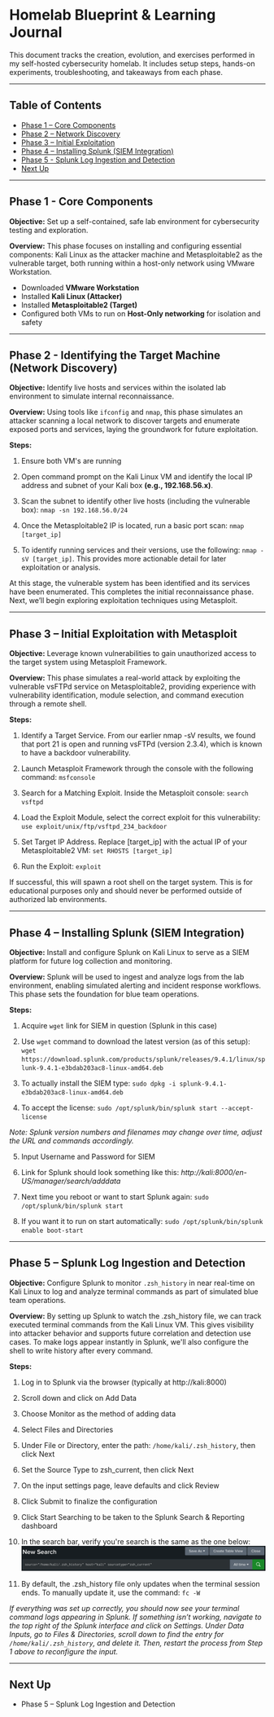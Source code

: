 # Homelab Blueprint & Learning Journal

This document tracks the creation, evolution, and exercises performed in my self-hosted cybersecurity homelab. It includes setup steps, hands-on experiments, troubleshooting, and takeaways from each phase.

---

## Table of Contents

- [Phase 1 – Core Components](#phase-1--core-components)
- [Phase 2 – Network Discovery](#phase-2--network-discovery)
- [Phase 3 – Initial Exploitation](#phase-3--initial-exploitation-with-metasploit)
- [Phase 4 – Installing Splunk (SIEM Integration)](#phase-4--installing-splunk-siem-integration)
- [Phase 5 - Splunk Log Ingestion and Detection](#phase-5--splunk-log-ingestion-and-detection)
- [Next Up](#next-up)

---

## Phase 1 - Core Components

**Objective:** Set up a self-contained, safe lab environment for cybersecurity testing and exploration.

**Overview:** This phase focuses on installing and configuring essential components: Kali Linux as the attacker machine and Metasploitable2 as the vulnerable target, both running within a host-only network using VMware Workstation.

- Downloaded **VMware Workstation**
- Installed **Kali Linux (Attacker)**
- Installed **Metasploitable2 (Target)**
- Configured both VMs to run on **Host-Only networking** for isolation and safety

---
## Phase 2 - Identifying the Target Machine (Network Discovery)

**Objective:** Identify live hosts and services within the isolated lab environment to simulate internal reconnaissance.

**Overview:** Using tools like `ifconfig` and `nmap`, this phase simulates an attacker scanning a local network to discover targets and enumerate exposed ports and services, laying the groundwork for future exploitation.

**Steps:**


1. Ensure both VM's are running

2. Open command prompt on the Kali Linux VM and identify the local IP address and subnet of your Kali box **(e.g., 192.168.56.x)**.

3. Scan the subnet to identify other live hosts (including the vulnerable box): ```nmap -sn 192.168.56.0/24```


4. Once the Metasploitable2 IP is located, run a basic port scan: ```nmap [target_ip]```


5. To identify running services and their versions, use the following: ```nmap -sV [target_ip]```. This provides more actionable detail for later exploitation or analysis.


At this stage, the vulnerable system has been identified and its services have been enumerated. This completes the initial reconnaissance phase. Next, we’ll begin exploring exploitation techniques using Metasploit.

---
## Phase 3 – Initial Exploitation with Metasploit

**Objective:** Leverage known vulnerabilities to gain unauthorized access to the target system using Metasploit Framework.

**Overview:** This phase simulates a real-world attack by exploiting the vulnerable vsFTPd service on Metasploitable2, providing experience with vulnerability identification, module selection, and command execution through a remote shell.

**Steps:**

1. Identify a Target Service. From our earlier nmap -sV results, we found that port 21 is open and running vsFTPd (version 2.3.4), which is known to have a backdoor vulnerability.

2. Launch Metasploit Framework through the console with the following command: ```msfconsole```

3. Search for a Matching Exploit. Inside the Metasploit console: ```search vsftpd```

4. Load the Exploit Module, select the correct exploit for this vulnerability: ```use exploit/unix/ftp/vsftpd_234_backdoor```

5. Set Target IP Address. Replace [target_ip] with the actual IP of your Metasploitable2 VM: ```set RHOSTS [target_ip]```

6. Run the Exploit: ```exploit```

If successful, this will spawn a root shell on the target system. This is for educational purposes only and should never be performed outside of authorized lab environments.

---
## Phase 4 – Installing Splunk (SIEM Integration)

**Objective:** Install and configure Splunk on Kali Linux to serve as a SIEM platform for future log collection and monitoring.

**Overview:** Splunk will be used to ingest and analyze logs from the lab environment, enabling simulated alerting and incident response workflows. This phase sets the foundation for blue team operations.

**Steps:**

1. Acquire `wget` link for SIEM in question (Splunk in this case)

2. Use `wget` command to download the latest version (as of this setup): `wget https://download.splunk.com/products/splunk/releases/9.4.1/linux/splunk-9.4.1-e3bdab203ac8-linux-amd64.deb`

3. To actually install the SIEM type: `sudo dpkg -i splunk-9.4.1-e3bdab203ac8-linux-amd64.deb`

4. To accept the license: `sudo /opt/splunk/bin/splunk start --accept-license`

*Note: Splunk version numbers and filenames may change over time, adjust the URL and commands accordingly.*

5. Input Username and Password for SIEM

6. Link for Splunk should look something like this: *http://kali:8000/en-US/manager/search/adddata*

7. Next time you reboot or want to start Splunk again: `sudo /opt/splunk/bin/splunk start`

8. If you want it to run on start automatically: `sudo /opt/splunk/bin/splunk enable boot-start`

---
## Phase 5 – Splunk Log Ingestion and Detection

**Objective:** Configure Splunk to monitor `.zsh_history` in near real-time on Kali Linux to log and analyze terminal commands as part of simulated blue team operations.

**Overview:** By setting up Splunk to watch the .zsh_history file, we can track executed terminal commands from the Kali Linux VM. This gives visibility into attacker behavior and supports future correlation and detection use cases. To make logs appear instantly in Splunk, we'll also configure the shell to write history after every command.

**Steps:**

1. Log in to Splunk via the browser (typically at http://kali:8000)

2. Scroll down and click on Add Data

3. Choose Monitor as the method of adding data

4. Select Files and Directories

5. Under File or Directory, enter the path: `/home/kali/.zsh_history`, then click Next

6. Set the Source Type to zsh_current, then click Next

7. On the input settings page, leave defaults and click Review

8. Click Submit to finalize the configuration

9. Click Start Searching to be taken to the Splunk Search & Reporting dashboard

10. In the search bar, verify you're search is the same as the one below: ![`sourcetype="zsh_current"`](Images/Search_Parameters.png)

11. By default, the .zsh_history file only updates when the terminal session ends. To manually update it, use the command: ```fc -W```

*If everything was set up correctly, you should now see your terminal command logs appearing in Splunk. If something isn’t working, navigate to the top right of the Splunk interface and click on Settings. Under Data Inputs, go to Files & Directories, scroll down to find the entry for `/home/kali/.zsh_history`, and delete it. Then, restart the process from Step 1 above to reconfigure the input.*

---
## Next Up
- Phase 5 – Splunk Log Ingestion and Detection
